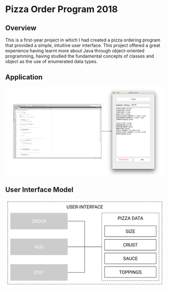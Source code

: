 # Pizza Order Program 2018

## Overview

This is a first-year project in which I had created a pizza ordering program that provided a simple, intuitive user interface. This project offered a great experience having learnt more about Java through object-oriented programming, having studied the fundamental concepts of classes and object as the use of enumerated data types.

## Application
![](assets/order.png)

## User Interface Model

![](assets/ui.png)

